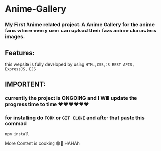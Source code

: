 ﻿# Anime-Gallery

### My First Anime related project. A Anime Gallery for the anime fans where every user can upload their favs anime characters images.

## Features:
this wepsite is fully developed by using <code>HTML,CSS,JS REST APIS, ExpressJS, EJS</code>

## IMPORTENT:
### currently the project is ONGOING and I Will update the progress time to time ❤️❤️❤️❤️❤️❤️
### for installing do <code>FORK</code> or <code>GIT CLONE</code> and after that paste this commad <br>
```bash 
npm install
```
More Content is cooking 😁🔪 HAHAh
